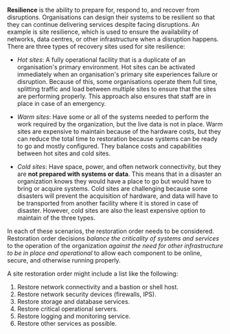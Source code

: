 **Resilience** is the ability to prepare for, respond to, and recover from disruptions. Organisations can design their systems to be resilient so that they can continue delivering services despite facing disruptions. An example is site resilience, which is used to ensure the availability of networks, data centres, or other infrastructure when a disruption happens. There are three types of recovery sites used for site resilience:

- *Hot sites*: A fully operational facility that is a duplicate of an organisation's primary environment. Hot sites can be activated immediately when an organisation's primary site experiences failure or disruption. Because of this, some organisations operate them full time, splitting traffic and load between multiple sites to ensure that the sites are performing properly. This approach also ensures that staff are in place in case of an emergency.

- *Warm sites*: Have some or all of the systems needed to perform the work required by the organization, but the live data is not in place. Warm sites are expensive to maintain because of the hardware costs, but they can reduce the total time to restoration because systems can be ready to go and mostly configured. They balance costs and capabilities between hot sites and cold sites.

- *Cold sites*: Have space, power, and often network connectivity, but they are **not prepared with systems or data**. This means that in a disaster an organization knows they would have a place to go but would have to bring or acquire systems. Cold sites are challenging because some disasters will prevent the acquisition of hardware, and data will have to be transported from another facility where it is stored in case of disaster. However, cold sites are also the least expensive option to maintain of the three types.

In each of these scenarios, the restoration order needs to be considered. Restoration order decisions *balance the criticality of systems and services* to the operation of the organization *against the need for other infrastructure to be in place and operational* to allow each component to be online, secure, and otherwise running properly.

A site restoration order might include a list like the following:

1. Restore network connectivity and a bastion or shell host.
2. Restore network security devices (firewalls, IPS).
3. Restore storage and database services.
4. Restore critical operational servers.
5. Restore logging and monitoring service.
6. Restore other services as possible.